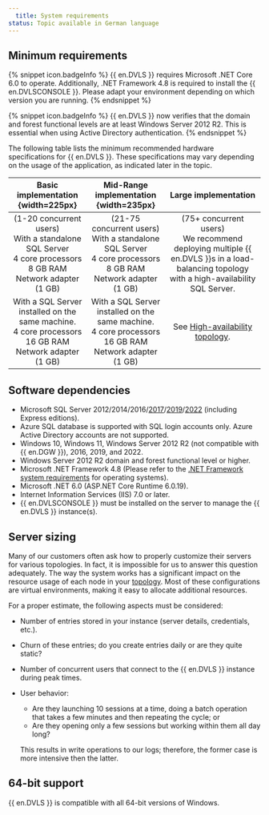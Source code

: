 ```yaml
---
  title: System requirements
status: Topic available in German language
---
```

## Minimum requirements

{% snippet icon.badgeInfo %}
{{ en.DVLS }} requires Microsoft .NET Core 6.0 to operate. Additionally, .NET Framework 4.8 is required to install the {{ en.DVLSCONSOLE }}. Please adapt your environment depending on which version you are running.
{% endsnippet %}

{% snippet icon.badgeInfo %}
{{ en.DVLS }} now verifies that the domain and forest functional levels are at least Windows Server 2012 R2. This is essential when using Active Directory authentication.
{% endsnippet %}

The following table lists the minimum recommended hardware specifications for {{ en.DVLS }}. These specifications may vary depending on the usage of the application, as indicated later in the topic. 

|Basic implementation {width=225px} |Mid-Range implementation {width=235px} |Large implementation    |
|:--------------------------: |:------------------------: |:---------------------: |
|(1-20 concurrent users)<br>With a standalone SQL Server<br>4 core processors<br>8 GB RAM<br>Network adapter (1 GB)<br>|(21-75 concurrent users)<br>With a standalone SQL Server<br>4 core processors<br>8 GB RAM<br>Network adapter (1 GB)<br>|(75+ concurrent users) <br>We recommend deploying multiple {{ en.DVLS }}s in a load-balancing topology with a high-availability SQL Server.|
|With a SQL Server installed on the same machine.<br>4 core processors<br>16 GB RAM<br>Network adapter (1 GB)<br>|With a SQL Server installed on the same machine.<br>4 core processors<br>16 GB RAM<br>Network adapter (1 GB)<br>|See [High-availability topology](/server/overview/topologies/#high-availability-topology).|

## Software dependencies

* Microsoft SQL Server 2012/2014/2016/[2017](https://www.microsoft.com/en-ca/sql-server/sql-server-2017-editions)/[2019](https://www.microsoft.com/en-us/sql-server/sql-server-2019)/[2022](https://www.microsoft.com/en-us/sql-server/sql-server-2022) (including Express editions). 
* Azure SQL database is supported with SQL login accounts only. Azure Active Directory accounts are not supported. 
* Windows 10, Windows 11, Windows Server 2012 R2 (not compatible with {{ en.DGW }}), 2016, 2019, and 2022. 
* Windows Server 2012 R2 domain and forest functional level or higher. 
* Microsoft .NET Framework 4.8 (Please refer to the [.NET Framework system requirements](https://msdn.microsoft.com/en-us/library/8z6watww%28v=vs.110%29.aspx) for operating systems). 
* Microsoft .NET 6.0 (ASP.NET Core Runtime 6.0.19).
* Internet Information Services (IIS) 7.0 or later. 
* {{ en.DVLSCONSOLE }} must be installed on the server to manage the {{ en.DVLS }} instance(s). 

## Server sizing

Many of our customers often ask how to properly customize their servers for various topologies. In fact, it is impossible for us to answer this question adequately. The way the system works has a significant impact on the resource usage of each node in your [topology](/server/overview/topologies/). Most of these configurations are virtual environments, making it easy to allocate additional resources.  

For a proper estimate, the following aspects must be considered:  

* Number of entries stored in your instance (server details, credentials, etc.).  
* Churn of these entries; do you create entries daily or are they quite static?  
* Number of concurrent users that connect to the {{ en.DVLS }} instance during peak times.  
* User behavior:
  * Are they launching 10 sessions at a time, doing a batch operation that takes a few minutes and then repeating the cycle; or
  * Are they opening only a few sessions but working within them all day long?  

  This results in write operations to our logs; therefore, the former case is more intensive then the latter.  

## 64-bit support

{{ en.DVLS }} is compatible with all 64-bit versions of Windows.
